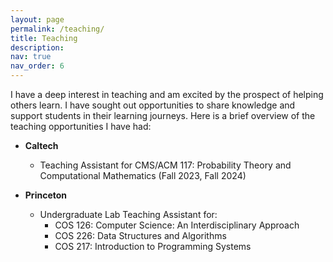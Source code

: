 ```yaml
---
layout: page
permalink: /teaching/
title: Teaching
description: 
nav: true
nav_order: 6
---
```

 I have a deep interest in teaching and am excited by the prospect of helping others learn. I have sought out opportunities to share knowledge and support students in their learning journeys. Here is a brief overview of the teaching opportunities I have had:

- **Caltech**
  - Teaching Assistant for CMS/ACM 117: Probability Theory and Computational Mathematics (Fall 2023, Fall 2024)

- **Princeton**
  - Undergraduate Lab Teaching Assistant for:
    - COS 126: Computer Science: An Interdisciplinary Approach
    - COS 226: Data Structures and Algorithms
    - COS 217: Introduction to Programming Systems